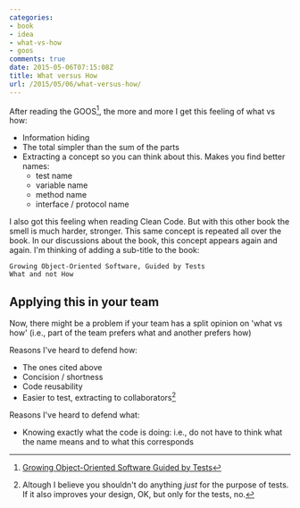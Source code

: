 ```yaml
---
categories:
- book
- idea
- what-vs-how
- goos
comments: true
date: 2015-05-06T07:15:08Z
title: What versus How
url: /2015/05/06/what-versus-how/
---
```


After reading the GOOS[^1], the more and more I get this feeling of what vs how:

  * Information hiding
  * The total simpler than the sum of the parts
  * Extracting a concept so you can think about this. Makes you find better names:
  	* test name
  	* variable name
  	* method name
  	* interface / protocol name


I also got this feeling when reading Clean Code. But with this other book the smell is much harder, stronger. This same concept is repeated all over the book. In our discussions about the book, this concept appears again and again. I'm thinking of adding a sub-title to the book:

```
Growing Object-Oriented Software, Guided by Tests
What and not How
```

## Applying this in your team

Now, there might be a problem if your team has a split opinion on 'what vs how' (i.e., part of the team prefers what and another prefers how)

Reasons I've heard to defend how:

  * The ones cited above
  * Concision / shortness
  * Code reusability
  * Easier to test, extracting to collaborators[^2]

Reasons I've heard to defend what:
 
  * Knowing exactly what the code is doing: i.e., do not have to think what the name means and to what this corresponds
  

[^1]: [Growing Object-Oriented Software Guided by Tests](http://www.growing-object-oriented-software.com/)
[^2]: Altough I believe you shouldn't do anything _just_ for the purpose of tests. If it also improves your design, OK, but only for the tests, no.
